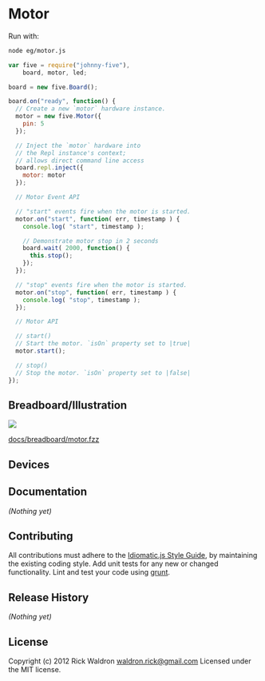 # Motor

Run with:
```bash
node eg/motor.js
```


```javascript
var five = require("johnny-five"),
    board, motor, led;

board = new five.Board();

board.on("ready", function() {
  // Create a new `motor` hardware instance.
  motor = new five.Motor({
    pin: 5
  });

  // Inject the `motor` hardware into
  // the Repl instance's context;
  // allows direct command line access
  board.repl.inject({
    motor: motor
  });

  // Motor Event API

  // "start" events fire when the motor is started.
  motor.on("start", function( err, timestamp ) {
    console.log( "start", timestamp );

    // Demonstrate motor stop in 2 seconds
    board.wait( 2000, function() {
      this.stop();
    });
  });

  // "stop" events fire when the motor is started.
  motor.on("stop", function( err, timestamp ) {
    console.log( "stop", timestamp );
  });

  // Motor API

  // start()
  // Start the motor. `isOn` property set to |true|
  motor.start();

  // stop()
  // Stop the motor. `isOn` property set to |false|
});

```

## Breadboard/Illustration

<img src="https://raw.github.com/rwldrn/johnny-five/master/docs/breadboard/motor.png">

[docs/breadboard/motor.fzz](https://github.com/rwldrn/johnny-five/blob/master/docs/breadboard/motor.fzz)



## Devices




## Documentation

_(Nothing yet)_









## Contributing
All contributions must adhere to the [Idiomatic.js Style Guide](https://github.com/rwldrn/idiomatic.js),
by maintaining the existing coding style. Add unit tests for any new or changed functionality. Lint and test your code using [grunt](https://github.com/cowboy/grunt).

## Release History
_(Nothing yet)_

## License
Copyright (c) 2012 Rick Waldron <waldron.rick@gmail.com>
Licensed under the MIT license.
